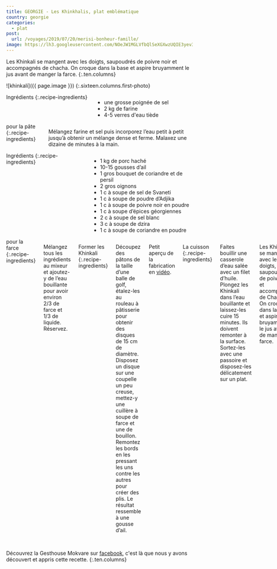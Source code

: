 ```yaml
---
title: GEORGIE - Les Khinkhalis, plat emblématique
country: georgie
categories:
  - plat
post:
  url: /voyages/2019/07/20/merisi-bonheur-famille/
image: https://lh3.googleusercontent.com/NOeJW1MGLVfbQlSeXGXwzUQIE3yev3aiVIyD0YI5iAtvWkbR8BKMKThaf9bB0UgdNb9L4rUnaJ_jn4MVtTCZBrsAK1SZkkkc0ieiBZeXOpdphQpKHRI9G9necqhGRCrDJW-P2Ho_WWxnEq8UnPCW35m08kS2XSRDcwnHlVFiZP593xR7EJt1LoyopM9YK5_uHs5EwQUsz3NUmt5ACrYtzkMzXv3ctpHbKQaKmXjPYKz5EEthALwxfuSXlnMEyhF-Wj947Ee0MnCJiPHwaVay9DUPCbHHYzpHpPSpUXf2q652nNImY6X90OJ-6X6bLbRkaqHtgtSoc9E6OOEm8N8nQaI-7QHujUi0eP6I6pygCGzclE6lBXgyG3HWuSc8gW4y6BljPhZ-oyncbZbiOHY4HCJIVowaTj4lJ57qxjBJA0bn2KDljfpACTLrcD-lVqJbR3gQMcEAaWl8_Fk6iZlYyBu_LnM2khjrslIi60QrX4nfUkCEKpthHkSos_ZVk3EmWaOUSVGyHlGstg1Ka6NLDeXA0WVm821ksHjYLCnQL-J8T3hFd6QrTJam7U7tnnRFgJC7fErI_rA0mbr5er9TpIJRKk3bFSATrn6VJpLsaoOKoRKG50g_tSDftURWRbgyD-V2wIFSi-adQBz4Euhur2jAUwj86SlT331nDnag56T6pKgFpu4snedXi7OQfaZmLkOqs3eSfV2N_Nwz8s01UJxaTDW-xtRYiFJgkweJ3zmk7lmp=w900
---
```


Les Khinkali se mangent avec les doigts, saupoudrés de poivre noir et accompagnés de chacha. On croque dans la base et aspire bruyamment le jus avant de manger la farce. 
{:.ten.columns}

<!--fin extrait-->

![khinkali]({{ page.image }})
{:.sixteen.columns.first-photo}

<div class="four columns" markdown="1">
Ingrédients
{:.recipe-ingredients}

- une grosse poignée de sel
- 2 kg de farine
- 4-5 verres d'eau tiède
</div>

<div class="ten columns" markdown="1">
pour la pâte
{:.recipe-ingredients}

Mélangez farine et sel puis incorporez l’eau petit à petit jusqu’à obtenir un mélange dense et ferme. Malaxez une dizaine de minutes à la main.
</div>

<div class="sixteen columns">
</div>

<div class="four columns" markdown="1">
Ingrédients
{:.recipe-ingredients}

- 1 kg de porc haché
- 10-15 gousses d’ail
- 1 gros bouquet de coriandre et de persil
- 2 gros oignons
- 1 c à soupe de sel de Svaneti
- 1 c à soupe de poudre d’Adjika
- 1 c à soupe de poivre noir en poudre
- 1 c à soupe d’épices géorgiennes
- 2 c à soupe de sel blanc
- 3 c à soupe de dzira
- 1 c à soupe de coriandre en poudre
</div>

<div class="ten columns" markdown="1">
pour la farce
{:.recipe-ingredients}

Mélangez tous les ingrédients au mixeur et ajoutez-y de l’eau bouillante pour avoir environ 2/3 de farce et 1/3 de liquide. Réservez.

Former les Khinkali
{:.recipe-ingredients}

Découpez des pâtons de la taille d’une balle de golf, étalez-les au rouleau à pâtisserie pour obtenir des disques de 15 cm de diamètre. Disposez un disque sur une coupelle un peu creuse, mettez-y une cuillère à soupe de farce et une de bouillon. Remontez les bords en les pressant les uns contre les autres pour créer des plis. Le résultat ressemble à une gousse d’ail.

Petit aperçu de la fabrication en [vidéo](https://www.youtube.com/watch?v=xwj2MhS7HiA).

La cuisson
{:.recipe-ingredients}

Faites bouillir une casserole d’eau salée avec un filet d’huile. Plongez les Khinkali dans l’eau bouillante et laissez-les cuire 15 minutes. Ils doivent remonter à la surface. Sortez-les avec une passoire et disposez-les délicatement sur un plat.

Les Khinkali se mangent avec les doigts, saupoudrés de poivre noir et accompagnés de Chacha. On croque dans la base et aspire bruyamment le jus avant de manger la farce.

Pour être un pro, laissez la cheminée du khinkali au bord de votre assiette que l'on puisse compter combien vous en avez mangés. C'est une question courante en Géorgie, nous on en mange 7-8 max, et vous !?
</div>

<div class="sixteen columns">
</div>

<div class="four columns">
&nbsp;
</div>

Découvrez la Gesthouse Mokvare sur [facebook](https://www.facebook.com/Mokvare/), c'est là que nous y avons découvert et appris cette recette.
{:.ten.columns}
